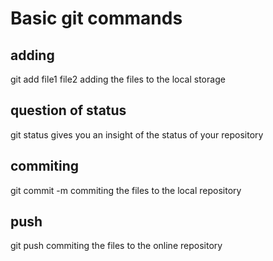# Basic git commands

## adding

git add file1 file2 
adding the files to the local storage

## question of status

git status 
gives you an insight of the status of your repository

## commiting

git commit -m 
commiting the files to the local repository

## push

git push 
commiting the files to the online repository

